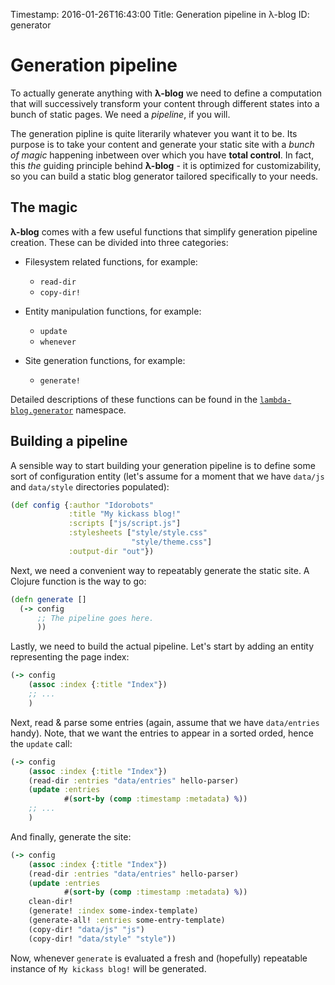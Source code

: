 Timestamp: 2016-01-26T16:43:00
Title: Generation pipeline in λ-blog
ID: generator

# Generation pipeline

To actually generate anything with **λ-blog** we need to define a computation that will successively transform your content through different states into a bunch of static pages. We need a *pipeline*, if you will.

The generation pipline is quite literarily whatever you want it to be. Its purpose is to take your content and generate your static site with a *bunch of magic* happening inbetween over which you have **total control**. In fact, this *the* guiding principle behind **λ-blog** - it is optimized for customizability, so you can build a static blog generator tailored specifically to your needs.

## The magic

**λ-blog** comes with a few useful functions that simplify generation pipeline creation. These can be divided into three categories:

- Filesystem related functions, for example:
  - `read-dir`
  - `copy-dir!`

- Entity manipulation functions, for example:
  - `update`
  - `whenever`

- Site generation functions, for example:
  - `generate!`

Detailed descriptions of these functions can be found in the [`lambda-blog.generator`](https://idorobots.github.io/lambda-blog/api/lambda-blog.generator.html) namespace.

## Building a pipeline

A sensible way to start building your generation pipeline is to define some sort of configuration entity (let's assume for a moment that we have `data/js` and `data/style` directories populated):

```clojure
(def config {:author "Idorobots"
             :title "My kickass blog!"
             :scripts ["js/script.js"]
             :stylesheets ["style/style.css"
                           "style/theme.css"]
             :output-dir "out"})
```

Next, we need a convenient way to repeatably generate the static site. A Clojure function is the way to go:

```clojure
(defn generate []
  (-> config
      ;; The pipeline goes here.
      ))
```

Lastly, we need to build the actual pipeline. Let's start by adding an entity representing the page index:

```clojure
(-> config
    (assoc :index {:title "Index"})
    ;; ...
    )
```

Next, read & parse some entries (again, assume that we have `data/entries` handy). Note, that we want the entries to appear in a sorted orded, hence the `update` call:

```clojure
(-> config
    (assoc :index {:title "Index"})
    (read-dir :entries "data/entries" hello-parser)
    (update :entries
            #(sort-by (comp :timestamp :metadata) %))
    ;; ...
    )
```

And finally, generate the site:

```clojure
(-> config
    (assoc :index {:title "Index"})
    (read-dir :entries "data/entries" hello-parser)
    (update :entries
            #(sort-by (comp :timestamp :metadata) %))
    clean-dir!
    (generate! :index some-index-template)
    (generate-all! :entries some-entry-template)
    (copy-dir! "data/js" "js")
    (copy-dir! "data/style" "style"))
```

Now, whenever `generate` is evaluated a fresh and (hopefully) repeatable instance of `My kickass blog!` will be generated.
